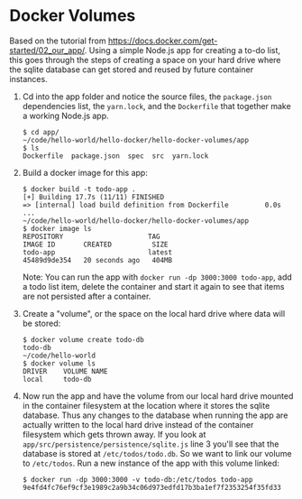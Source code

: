 # Docker Volumes

Based on the tutorial from https://docs.docker.com/get-started/02_our_app/. Using a simple Node.js app for creating a to-do list, this goes through the steps of creating a space on your hard drive where the sqlite database can get stored and reused by future container instances.

1. Cd into the app folder and notice the source files, the `package.json` dependencies list, the `yarn.lock`, and the `Dockerfile` that together make a working Node.js app.
    ```
    $ cd app/
    ~/code/hello-world/hello-docker/hello-docker-volumes/app
    $ ls
    Dockerfile  package.json  spec  src  yarn.lock
    ```

2. Build a docker image for this app:
    ```
    $ docker build -t todo-app .
    [+] Building 17.7s (11/11) FINISHED                                                                                                                                                                                              
    => [internal] load build definition from Dockerfile         0.0s
    ...                                                                                                                            
    ~/code/hello-world/hello-docker/hello-docker-volumes/app
    $ docker image ls
    REPOSITORY                     TAG                                        IMAGE ID       CREATED          SIZE
    todo-app                       latest                                     45489d9de354   20 seconds ago   404MB
    ```
    Note: You can run the app with `docker run -dp 3000:3000 todo-app`, add a todo list item, delete the container and start it again to see that items are not persisted after a container.

3. Create a "volume", or the space on the local hard drive where data will be stored:
    ```
    $ docker volume create todo-db
    todo-db
    ~/code/hello-world
    $ docker volume ls
    DRIVER    VOLUME NAME
    local     todo-db
    ```

4. Now run the app and have the volume from our local hard drive mounted in the container filesystem at the location where it stores the sqlite database. Thus any changes to the database when running the app are actually written to the local hard drive instead of the container filesystem which gets thrown away. If you look at `app/src/persistence/persistence/sqlite.js` line 3 you'll see that the database is stored at `/etc/todos/todo.db`. So we want to link our volume to `/etc/todos`. Run a new instance of the app with this volume linked:
    ```
    $ docker run -dp 3000:3000 -v todo-db:/etc/todos todo-app
    9e4fd4fc76ef9cf3e1989c2a9b34c06d973edfd17b3ba1ef7f2353254f35fd33
    ```




